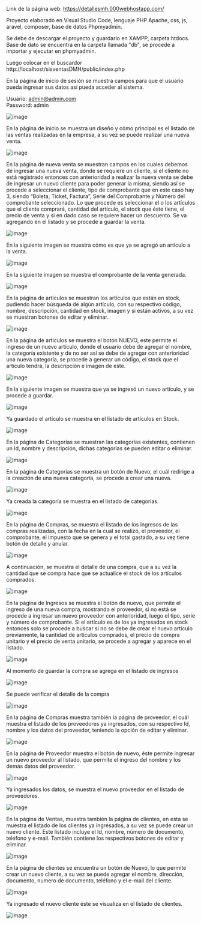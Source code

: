 Link de la página web: https://detallesmh.000webhostapp.com/

Proyecto elaborado en Visual Studio Code, lenguaje PHP Apache, css, js, aravel, composer, base de datos Phpmyadmin.

Se debe de descargar el proyecto y guardarlo en XAMPP, carpeta htdocs. Base de dato se encuentra en la carpeta llamada "db", se procede a importar y ejecutar en phpmyadmin.

Luego colocar en el buscardor http://localhost/sisventasDMH/public/index.php

En la página de inicio de sesión se muestra campos para que el usuario pueda ingresar sus datos así pueda acceder al sistema.  

Usuario: admin@admin.com    
Password: admin

![image](https://user-images.githubusercontent.com/60634887/136679647-1c58cf47-069f-4a1e-aa2a-d377812e919a.png)

En la página de inicio se muestra un diseño y cómo principal es el listado de las ventas realizadas en la empresa, a su vez se puede realizar una nueva venta.

![image](https://user-images.githubusercontent.com/60634887/136679657-c8d13c34-9355-4589-b1d7-911018ffb59d.png)

En la página de nueva venta se muestran campos en los cuales debemos de ingresar una nueva venta, donde se requiere un cliente, si el cliente no está registrado entonces con anterioridad a realizar la nueva venta se debe de ingresar un nuevo cliente para poder generar la misma, siendo así se procede a seleccionar el cliente, tipo de comprobante que en este caso hay 3, siendo “Boleta, Ticket, Factura”, Serie del Comprobante y Número del comprobante seleccionado. Lo que procede es seleccionar el o los artículos que el cliente comprará, cantidad del artículo, el stock que éste tiene, el precio de venta y si en dado caso se requiere hacer un descuento. Se va agregando en el listado y se procede a guardar la venta.

![image](https://user-images.githubusercontent.com/60634887/136679667-454ba6ef-f8c1-4a63-812b-c45bb789f33a.png)

En la siguiente imagen se muestra cómo es que ya se agregó un artículo a la venta.

![image](https://user-images.githubusercontent.com/60634887/136679681-1a18d65f-900b-4cf0-b6c9-aa64fd1217a9.png)

En la siguiente imagen se muestra el comprobante de la venta generada.

![image](https://user-images.githubusercontent.com/60634887/136680406-d16cac9b-044a-4600-bf79-e9e624f7defa.png)

En la página de artículos se muestran los artículos que están en stock, pudiendo hacer búsqueda de algún artículo, con su respectivo código, nombre, descripción, cantidad en stock, imagen y si están activos, a su vez se muestran botones de editar y eliminar.

![image](https://user-images.githubusercontent.com/60634887/136680413-909b3a3a-1d3d-4126-85ae-ba018fd47605.png)

En la página de artículos se muestra el botón NUEVO, este permite el ingreso de un nuevo artículo, donde el usuario debe de agregar el nombre, la categoría existente y de no ser así se debe de agregar con anterioridad una nueva categoría, se procede a generar un código, el stock que el artículo tendrá, la descripción e imagen de este. 

![image](https://user-images.githubusercontent.com/60634887/136680420-b6c9a741-2864-4ac1-b9ec-8cda854dff81.png)

En la siguiente imagen se muestra que ya se ingresó un nuevo artículo, y se procede a guardar. 

![image](https://user-images.githubusercontent.com/60634887/136680438-14bc67ff-feb4-4225-90d4-c4e47130d7ef.png)

Ya guardado el artículo se muestra en el listado de artículos en Stock.

![image](https://user-images.githubusercontent.com/60634887/136680450-55b381bb-13d6-416b-a934-22fb12c55142.png)

En la página de Categorías se muestran las categorías existentes, contienen un Id, nombre y descripción, dichas categorías se pueden editar o eliminar. 

![image](https://user-images.githubusercontent.com/60634887/136680467-aaea400e-58a3-451f-83fc-d646826a997e.png)

En la página de Categorías se muestra un botón de Nuevo, el cuál redirige a la creación de una nueva categoría, se procede a crear una nueva.

![image](https://user-images.githubusercontent.com/60634887/136680479-7b5c8572-a304-42b1-b30f-43f2a58bdd37.png)

Ya creada la categoría se muestra en el listado de categorías. 

![image](https://user-images.githubusercontent.com/60634887/136680490-3e6438b1-7570-4969-b892-5602733296d8.png)

En la página de Compras, se muestra el listado de los ingresos de las compras realizadas, con la fecha en la cual se realizó, el proveedor, el comprobante, el impuesto que se genera y el total gastado, a su vez tiene botón de detalle y anular. 

![image](https://user-images.githubusercontent.com/60634887/136680494-0a10ed85-45b1-4063-a884-0016c060b4cd.png)

A continuación, se muestra el detalle de una compra, que a su vez la cantidad que se compra hace que se actualice el stock de los artículos comprados. 

![image](https://user-images.githubusercontent.com/60634887/136680514-5ee3a3d4-a8a3-4c1b-8339-6dd2845af44f.png)

En la página de Ingresos se muestra el botón de nuevo, que permite el ingreso de una nueva compra, mostrando el proveedor, si no está se procede a ingresar un nuevo proveedor con anterioridad, luego el tipo, serie y número de comprobante. Si el artículo es de los ya ingresados en stock entonces solo se procede a buscar si no se debe de crear el nuevo artículo previamente, la cantidad de artículos comprados, el precio de compra unitario y el precio de venta unitario, se procede a agregar y aparece en el listado. 

![image](https://user-images.githubusercontent.com/60634887/136680528-98a32634-03de-42df-859e-4b7245097589.png)

Al momento de guardar la compra se agrega en el listado de ingresos

![image](https://user-images.githubusercontent.com/60634887/136680538-7b364236-b84f-4da7-aa11-52eb403152f3.png)

Se puede verificar el detalle de la compra

![image](https://user-images.githubusercontent.com/60634887/136680548-793def81-5532-462f-a0d9-58d6607b7111.png)

En la página de Compras muestra también la página de proveedor, el cuál muestra el listado de los proveedores ya ingresados, con su respectivo Id, nombre y los datos del proveedor, teniendo la opción de editar y eliminar. 

![image](https://user-images.githubusercontent.com/60634887/136680559-bb6b60c2-0514-4712-87a8-43f69fc19113.png)

En la página de Proveedor muestra el botón de nuevo, éste permite ingresar un nuevo proveedor al listado, que permite el ingreso del nombre y los demás datos del proveedor. 

![image](https://user-images.githubusercontent.com/60634887/136680578-1e599620-6967-4d5d-b8f7-ad4e4d2cb289.png)

Ya ingresados los datos, se muestra el nuevo proveedor en el listado de proveedores. 

![image](https://user-images.githubusercontent.com/60634887/136680582-9c584181-55dc-4667-bab0-968f6fc16dd7.png)

En la página de Ventas, muestra también la página de clientes, en esta se muestra el listado de los clientes ya ingresados, a su vez se puede crear un nuevo cliente. Este listado incluye el Id, nombre, número de documento, teléfono y e-mail. También contiene los respectivos botones de editar y eliminar. 

![image](https://user-images.githubusercontent.com/60634887/136680597-cc0ba856-0569-4d18-b5af-95e5fc9af30d.png)

En la página de clientes se encuentra un botón de Nuevo, lo que permite crear un nuevo cliente, a su vez se puede agregar el nombre, dirección, documento, numero de documento, teléfono y el e-mail del cliente.

![image](https://user-images.githubusercontent.com/60634887/136680604-9e9c546e-af59-4185-a0c3-a1bbc6926b25.png)

Ya ingresado el nuevo cliente éste se visualiza en el listado de clientes.

![image](https://user-images.githubusercontent.com/60634887/136680612-3a274dcd-76f9-4d95-a043-d7f3ab307df3.png)


